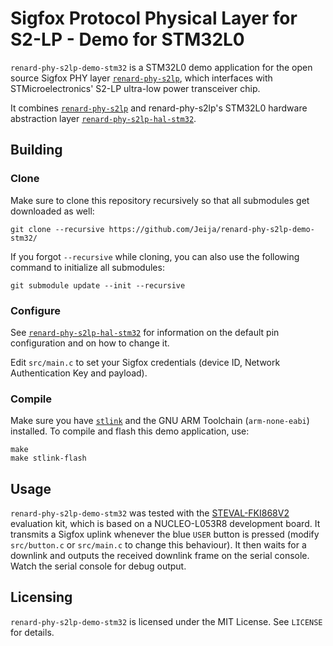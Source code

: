# Sigfox Protocol Physical Layer for S2-LP - Demo for STM32L0

`renard-phy-s2lp-demo-stm32` is a STM32L0 demo application for the open source Sigfox PHY layer [`renard-phy-s2lp`](https://github.com/Jeija/renard-phy-s2lp), which interfaces with STMicroelectronics' S2-LP ultra-low power transceiver chip.

It combines [`renard-phy-s2lp`](https://github.com/Jeija/renard-phy-s2lp) and renard-phy-s2lp's STM32L0 hardware abstraction layer [`renard-phy-s2lp-hal-stm32`](https://github.com/Jeija/renard-phy-s2lp-hal-stm32).

## Building
### Clone
Make sure to clone this repository recursively so that all submodules get downloaded as well:
```
git clone --recursive https://github.com/Jeija/renard-phy-s2lp-demo-stm32/
```

If you forgot `--recursive` while cloning, you can also use the following command to initialize all submodules:
```
git submodule update --init --recursive
```

### Configure
See [`renard-phy-s2lp-hal-stm32`](https://github.com/Jeija/renard-phy-s2lp-hal-stm32) for information on the default pin configuration and on how to change it.

Edit `src/main.c` to set your Sigfox credentials (device ID, Network Authentication Key and payload).

### Compile
Make sure you have [`stlink`](https://github.com/texane/stlink) and the GNU ARM Toolchain (`arm-none-eabi`) installed. To compile and flash this demo application, use:

```
make
make stlink-flash
```

## Usage
`renard-phy-s2lp-demo-stm32` was tested with the [STEVAL-FKI868V2](https://www.st.com/en/evaluation-tools/steval-fki868v2.html) evaluation kit, which is based on a NUCLEO-L053R8 development board. It transmits a Sigfox uplink whenever the blue `USER` button is pressed (modify `src/button.c` or `src/main.c` to change this behaviour). It then waits for a downlink and outputs the received downlink frame on the serial console. Watch the serial console for debug output.

## Licensing
`renard-phy-s2lp-demo-stm32` is licensed under the MIT License. See `LICENSE` for details.